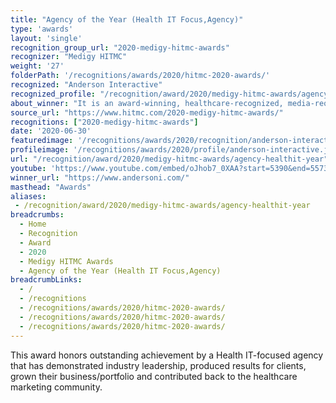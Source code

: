 ```yaml
---
title: "Agency of the Year (Health IT Focus,Agency)"
type: 'awards'
layout: 'single'
recognition_group_url: "2020-medigy-hitmc-awards"
recognizer: "Medigy HITMC"
weight: '27'
folderPath: '/recognitions/awards/2020/hitmc-2020-awards/'
recognized: "Anderson Interactive"
recognized_profile: "/recognition/award/2020/medigy-hitmc-awards/agency-healthit-year"
about_winner: "It is an award-winning, healthcare-recognized, media-requested agency that takes unique perspectives to change the landscape of healthcare. The company consists of business-minded thinkers, creative dynamos, and natural-born storytellers, ready to take on your toughest challenges."
source_url: "https://www.hitmc.com/2020-medigy-hitmc-awards/"
recognitions: ["2020-medigy-hitmc-awards"]
date: '2020-06-30'
featuredimage: '/recognitions/awards/2020/recognition/anderson-interactive-hitmc-2020-agency-of-the-year.jpg'
profileimage: '/recognitions/awards/2020/profile/anderson-interactive.jpg'
url: "/recognition/award/2020/medigy-hitmc-awards/agency-healthit-year"
youtube: 'https://www.youtube.com/embed/oJhob7_0XAA?start=5390&end=5573'
winner_url: "https://www.andersoni.com/"
masthead: "Awards"
aliases:
 - /recognition/award/2020/medigy-hitmc-awards/agency-healthit-year 
breadcrumbs:
  - Home
  - Recognition
  - Award
  - 2020
  - Medigy HITMC Awards
  - Agency of the Year (Health IT Focus,Agency)
breadcrumbLinks:
  - /
  - /recognitions
  - /recognitions/awards/2020/hitmc-2020-awards/
  - /recognitions/awards/2020/hitmc-2020-awards/
  - /recognitions/awards/2020/hitmc-2020-awards/
---
```


This award honors outstanding achievement by a Health IT-focused agency that has demonstrated industry leadership, produced results for clients, grown their business/portfolio and contributed back to the healthcare marketing community.